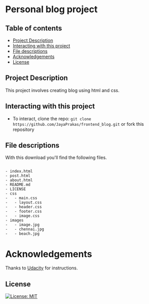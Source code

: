 # Personal blog project

## Table of contents

- [Project Description](#Project-Description)
- [Interacting with this project](#Interacting-with-this-project)
- [File descriptions](#File-descriptions)
- [Acknowledgements](#Acknowledgements)
- [License](#License)

## Project Description

 This project involves creating blog using html and css.

## Interacting with this project

- To interact, clone the repo: `git clone https://github.com/JayaPrakas/frontend_blog.git` or fork this repository

## File descriptions

With this download you'll find the following files.

```text
    
- index.html
- post.html
- about.html 
- README.md
- LICENSE
- css
-   - main.css
-   - layout.css
-   - header.css
-   - footer.css
-   - image.css
- images
-   - image.jpg
-   - chennai.jpg
-   - beach.jpg

```

# Acknowledgements

Thanks to [Udacity](https://www.udacity.com/) for instructions.


## License

[![License: MIT](https://img.shields.io/badge/License-MIT-yellow.svg)](https://opensource.org/licenses/MIT)
